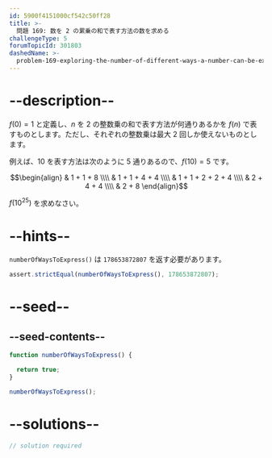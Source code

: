 ```yaml
---
id: 5900f4151000cf542c50ff28
title: >-
  問題 169: 数を 2 の累乗の和で表す方法の数を求める
challengeType: 5
forumTopicId: 301803
dashedName: >-
  problem-169-exploring-the-number-of-different-ways-a-number-can-be-expressed-as-a-sum-of-powers-of-2
---
```


# --description--

$f(0)=1$ と定義し、$n$ を 2 の整数乗の和で表す方法が何通りあるかを $f(n)$ で表すものとします。ただし、それぞれの整数乗は最大 2 回しか使えないものとします。

例えば、10 を表す方法は次のように 5 通りあるので、$f(10)=5$ です。

$$\begin{align} & 1 + 1 + 8 \\\\ & 1 + 1 + 4 + 4 \\\\ & 1 + 1 + 2 + 2 + 4 \\\\ & 2 + 4 + 4 \\\\ & 2 + 8 \end{align}$$

$f({10}^{25})$ を求めなさい。

# --hints--

`numberOfWaysToExpress()` は `178653872807` を返す必要があります。

```js
assert.strictEqual(numberOfWaysToExpress(), 178653872807);
```

# --seed--

## --seed-contents--

```js
function numberOfWaysToExpress() {

  return true;
}

numberOfWaysToExpress();
```

# --solutions--

```js
// solution required
```
